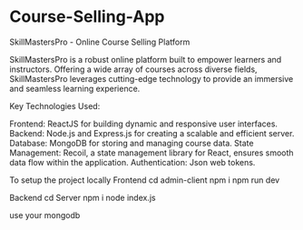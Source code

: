 # Course-Selling-App
SkillMastersPro - Online Course Selling Platform

SkillMastersPro is a robust online platform built to empower learners and instructors. Offering a wide array of courses across diverse fields, SkillMastersPro leverages cutting-edge technology to provide an immersive and seamless learning experience.

Key Technologies Used:

Frontend: ReactJS for building dynamic and responsive user interfaces.
Backend: Node.js and Express.js for creating a scalable and efficient server.
Database: MongoDB for storing and managing course data.
State Management: Recoil, a state management library for React, ensures smooth data flow within the application.
Authentication: Json web tokens.


To setup the project locally 
Frontend 
cd admin-client
npm i
npm run dev

Backend
cd Server
npm i 
node index.js

use your mongodb
